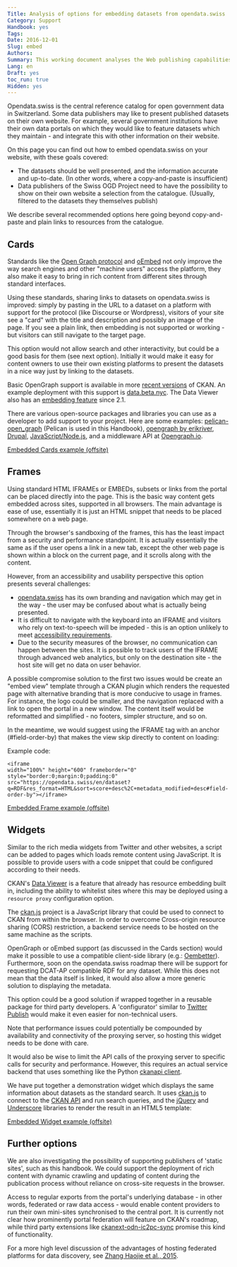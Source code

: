 ```yaml
---
Title: Analysis of options for embedding datasets from opendata.swiss
Category: Support
Handbook: yes
Tags:
Date: 2016-12-01
Slug: embed
Authors:
Summary: This working document analyses the Web publishing capabilities of CKAN portals, in order to present and discuss options for sharing rich content on third-party sites.
Lang: en
Draft: yes
toc_run: true
Hidden: yes
---
```



Opendata.swiss is the central reference catalog for open government data in Switzerland. Some data publishers may like to present published datasets on their own website. For example, several government institutions have their own data portals on which they would like to feature datasets which they maintain - and integrate this with other information on their website.

On this page you can find out how to embed opendata.swiss on your website, with these goals covered:

- The datasets should be well presented, and the information accurate and up-to-date. (In other words, where a copy-and-paste is insufficient)
- Data publishers of the Swiss OGD Project need to have the possibility to show on their own website a selection from the catalogue. (Usually, filtered to the datasets they themselves publish)

We describe several recommended options here going beyond copy-and-paste and plain links to resources from the catalogue.

## Cards

Standards like the [Open Graph protocol](http://ogp.me) and [oEmbed](http://oembed.com) not only improve the way search engines and other "machine users" access the platform, they also make it easy to bring in rich content from different sites through standard interfaces.

Using these standards, sharing links to datasets on opendata.swiss is improved: simply by pasting in the URL to a dataset on a platform with support for the protocol (like Discourse or Wordpress), visitors of your site see a "card" with the title and description and possibly an image of the page. If you see a plain link, then embedding is not supported or working - but visitors can still navigate to the target page.

This option would not allow search and other interactivity, but could be a good basis for them (see next option). Initially it would make it easy for content owners to use their own existing platforms to present the datasets in a nice way just by linking to the datasets.

Basic OpenGraph support is available in more [recent versions](https://github.com/ckan/ckanext-showcase/pull/7) of CKAN. An example deployment with this support is [data.beta.nyc](http://data.beta.nyc/showcase/nyc-marriage-index). The Data Viewer also has an [embedding feature](http://docs.ckan.org/en/ckan-2.2.3/data-viewer.html#embed-previews) since 2.1.

There are various open-source packages and libraries you can use as a developer to add support to your project. Here are some examples: [pelican-open_graph](https://github.com/whiskyechobravo/pelican-open_graph) (Pelican is used in this Handbook), [opengraph by erikriver](https://github.com/erikriver/opengraph), [Drupal](https://www.drupal.org/project/oembed), [JavaScript/Node.js](https://www.npmjs.com/package/open-graph), and a middleware API at [Opengraph.io](https://www.opengraph.io/documentation/).

<a href="http://opendataswiss-lindas-test.datalets.ch/embed-opengraph.html" target="_blank" class="btn btn-default">Embedded Cards example (offsite)</a>

## Frames

Using standard HTML IFRAMEs or EMBEDs, subsets or links from the portal can be placed directly into the page. This is the basic way content gets embedded across sites, supported in all browsers. The main advantage is ease of use, essentially it is just an HTML snippet that needs to be placed somewhere on a web page.

Through the browser's sandboxing of the frames, this has the least impact from a security and performance standpoint. It is actually essentially the same as if the user opens a link in a new tab, except the other web page is shown within a block on the current page, and it scrolls along with the content.

However, from an accessibility and usability perspective this option presents several challenges:

- [opendata.swiss](http://opendata.swiss) has its own branding and navigation which may get in the way - the user may be confused about what is actually being presented.
- It is difficult to navigate with the keyboard into an IFRAME and visitors who rely on text-to-speech will be impeded - this is an option unlikely to meet [accessibility requirements](http://www.accessibility-checklist.ch/).
- Due to the security measures of the browser, no communication can happen between the sites. It is possible to track users of the IFRAME through advanced web analytics, but only on the destination site - the host site will get no data on user behavior.

A possible compromise solution to the first two issues would be create an "embed view" template through a CKAN plugin which renders the requested page with alternative branding that is more conducive to usage in frames. For instance, the logo could be smaller, and the navigation replaced with a link to open the portal in a new window. The content itself would be reformatted and simplified - no footers, simpler structure, and so on.

In the meantime, we would suggest using the IFRAME tag with an anchor (#field-order-by) that makes the view skip directly to content on loading:

Example code:
```
<iframe
width="100%" height="600" frameborder="0"
style="border:0;margin:0;padding:0"
src="https://opendata.swiss/en/dataset?q=RDF&res_format=HTML&sort=score+desc%2C+metadata_modified+desc#field-order-by"></iframe>
```

<a href="http://opendataswiss-lindas-test.datalets.ch/embed-iframe.html" target="_blank" class="btn btn-default">Embedded Frame example (offsite)</a>

## Widgets

Similar to the rich media widgets from Twitter and other websites, a script can be added to pages which loads remote content using JavaScript. It is possible to provide users with a code snippet that could be configured according to their needs.

CKAN's [Data Viewer](http://docs.ckan.org/en/latest/maintaining/data-viewer.html) is a feature that already has resource embedding built in, including the ability to whitelist sites where this may be deployed using a `resource proxy` configuration option.

The [ckan.js](https://github.com/okfn/ckan.js) project is a JavaScript library that could be used to connect to CKAN from within the browser. In order to overcome Cross-origin resource sharing (CORS) restriction, a backend service needs to be hosted on the same machine as the scripts.

OpenGraph or oEmbed support (as discussed in the Cards section) would make it possible to use a compatible client-side library (e.g.: [Oembetter](https://github.com/punkave/oembetter)). Furthermore, soon on the opendata.swiss roadmap there will be support for requesting DCAT-AP compatible RDF for any dataset. While this does not mean that the data itself is linked, it would also allow a more generic solution to displaying the metadata.

This option could be a good solution if wrapped together in a reusable package for third party developers. A 'configurator' similar to [Twitter Publish](https://publish.twitter.com) would make it even easier for non-technical users.

Note that performance issues could potentially be compounded by availability and connectivity of the proxying server, so hosting this widget needs to be done with care.

It would also be wise to limit the API calls of the proxying server to specific calls for security and performance. However, this requires an actual service backend that uses something like the Python [ckanapi client](https://github.com/ckan/ckanapi).

We have put together a demonstration widget which displays the same information about datasets as the standard search. It uses [ckan.js](https://github.com/okfn/ckan.js) to connect to the [CKAN API](http://docs.ckan.org/en/latest/api/) and run search queries, and the [jQuery](http://jquery.com/) and [Underscore](http://underscorejs.org/) libraries to render the result in an HTML5 template:

<a href="http://opendataswiss-lindas-test.datalets.ch/embed-widget.html" target="_blank" class="btn btn-default">Embedded Widget example (offsite)</a>

## Further options

We are also investigating the possibility of supporting publishers of 'static sites', such as this handbook. We could support the deployment of rich content with dynamic crawling and updating of content during the publication process without reliance on cross-site requests in the browser.

Access to regular exports from the portal's underlying database - in other words, federated or raw data access - would enable content providers to run their own mini-sites synchronised to the central port. It is currently not clear how prominently portal federation will feature on CKAN's roadmap, while third party extensions like [ckanext-odn-ic2pc-sync](https://github.com/OpenDataNode/ckanext-odn-ic2pc-sync) promise this kind of functionality.

For a more high level discussion of the advantages of hosting federated platforms for data discovery, see [Zhang Haojie et al., 2015](https://www.researchgate.net/publication/283356205_Data-as-a-Service_A_Cloud-Based_Federated_Platform_to_Facilitate_Discovery_of_Private_Sector_Datasets).
